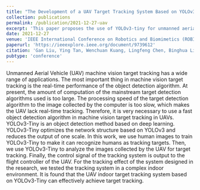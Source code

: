 ```yaml
---
title: "The Development of a UAV Target Tracking System Based on YOLOv3-Tiny Object Detection Algorithm"
collection: publications
permalink: /publication/2021-12-27-uav
excerpt: 'This paper proposes the use of YOLOv3-tiny for unmanned aerial vehicle control.'
date: 2021-12-27
venue: 'IEEE International Conference on Robotics and Biomimetics (ROBIO 2021)'
paperurl: 'https://ieeexplore.ieee.org/document/9739612'
citation: 'Gan Liu, Ying Tan, Wenchuan Kuang, Lingfeng Chen, Binghua Li, Feng Duan, Chi Zhu. The Development of a UAV Target Tracking System Based on YOLOv3-Tiny Object Detection Algorithm. 2021 IEEE International Conference on Robotics and Biomimetics (ROBIO 2021). IEEE, 2021: 1636-1641.'
pubtype: 'conference'
---
```


Unmanned Aerial Vehicle (UAV) machine vision target tracking has a wide range of applications. The most important thing in machine vision target tracking is the real-time performance of the object detection algorithm. At present, the amount of computation of the mainstream target detection algorithms used is too large. The processing speed of the target detection algorithm to the image collected by the computer is too slow, which makes the UAV lack real-time tracking. Therefore, it is very necessary to use a fast object detection algorithm in machine vision target tracking in UAVs. YOLOv3-Tiny is an object detection method based on deep learning. YOLOv3-Tiny optimizes the network structure based on YOLOv3 and reduces the output of one scale. In this work, we use human images to train YOLOv3-Tiny to make it can recognize humans as tracking targets. Then, we use YOLOv3-Tiny to analyze the images collected by the UAV for target tracking. Finally, the control signal of the tracking system is output to the flight controller of the UAV. For the tracking effect of the system designed in the research, we tested the tracking system in a complex indoor environment. It is found that the UAV indoor target tracking system based on YOLOv3-Tiny can effectively achieve target tracking.
